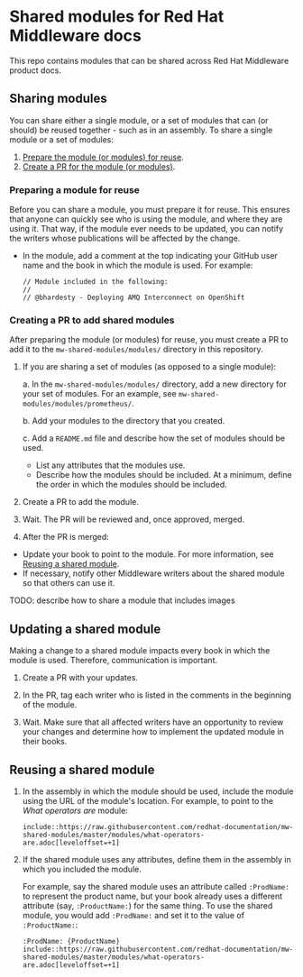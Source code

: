 # Shared modules for Red Hat Middleware docs

This repo contains modules that can be shared across Red Hat Middleware product docs.

## Sharing modules

You can share either a single module, or a set of modules that can (or should) be reused together - such as in an assembly. To share a single module or a set of modules:

1. [Prepare the module (or modules) for reuse](#preparing-a-module-for-reuse).
2. [Create a PR for the module (or modules)](#creating-a-pr-to-add-shared-modules).

### Preparing a module for reuse

Before you can share a module, you must prepare it for reuse. This ensures that anyone can quickly see who is using the module, and where they are using it. That way, if the module ever needs to be updated, you can notify the writers whose publications will be affected by the change.

* In the module, add a comment at the top indicating your GitHub user name and the book in which the module is used. For example:

   ```
   // Module included in the following:
   //
   // @bhardesty - Deploying AMQ Interconnect on OpenShift
  ```

### Creating a PR to add shared modules

After preparing the module (or modules) for reuse, you must create a PR to add it to the `mw-shared-modules/modules/` directory in this repository.

1. If you are sharing a set of modules (as opposed to a single module):

    a. In the `mw-shared-modules/modules/` directory, add a new directory for your set of modules. For an example, see `mw-shared-modules/modules/prometheus/`.

    b. Add your modules to the directory that you created.

    c. Add a `README.md` file and describe how the set of modules should be used.

      * List any attributes that the modules use.
      * Describe how the modules should be included. At a minimum, define the order in which the modules should be included.

2. Create a PR to add the module.

2. Wait. The PR will be reviewed and, once approved, merged.

3. After the PR is merged:

  * Update your book to point to the module. For more information, see [Reusing a shared module](#reusing-a-shared-module).
  * If necessary, notify other Middleware writers about the shared module so that others can use it.

TODO: describe how to share a module that includes images

## Updating a shared module

Making a change to a shared module impacts every book in which the module is used. Therefore, communication is important.

1. Create a PR with your updates.

2. In the PR, tag each writer who is listed in the comments in the beginning of the module.

3. Wait. Make sure that all affected writers have an opportunity to review your changes and determine how to implement the updated module in their books.

## Reusing a shared module

1. In the assembly in which the module should be used, include the module using the URL of the module's location. For example, to point to the _What operators are_ module:

   ```
   include::https://raw.githubusercontent.com/redhat-documentation/mw-shared-modules/master/modules/what-operators-are.adoc[leveloffset=+1]
   ```

2. If the shared module uses any attributes, define them in the assembly in which you included the module.

   For example, say the shared module uses an attribute called `:ProdName:` to represent the product name, but your book already uses a different attribute (say, `:ProductName:`) for the same thing. To use the shared module, you would add `:ProdName:` and set it to the value of `:ProductName:`:

   ```
   :ProdName: {ProductName}
   include::https://raw.githubusercontent.com/redhat-documentation/mw-shared-modules/master/modules/what-operators-are.adoc[leveloffset=+1]
   ```   
